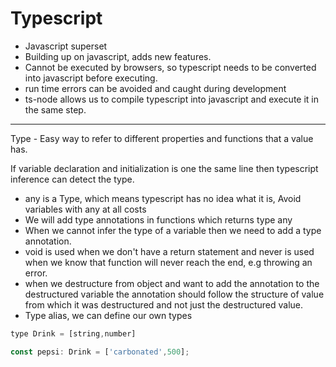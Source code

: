 # Typescript

- Javascript superset
- Building up on javascript, adds new features.
- Cannot be executed by browsers, so typescript needs to be converted into javascript before executing.
- run time errors can be avoided and caught during development
- ts-node allows us to compile typescript into javascript and execute it in the same step.
---
Type - Easy way to refer to different properties and functions that a value has.

If variable declaration and initialization is one the same line then typescript inference can detect the type.

- any is a Type, which means typescript has no idea what it is, Avoid variables with any at all costs
- We will add type annotations in functions which returns type any
- When we cannot infer the type of a variable then we need to add a type annotation.
- void is used when we don't have a return statement and never is used when we know that function will never reach the end, e.g throwing an error.
- when we destructure from object and want to add the annotation to the destructured variable the annotation should follow the structure of value from which it was destructured and not just the destructured value.
- Type alias, we can define our own types
```javascript
type Drink = [string,number]

const pepsi: Drink = ['carbonated',500];
```
<!--stackedit_data:
eyJoaXN0b3J5IjpbLTc1MzUxNzE5MCwyODY3OTAwNzMsMjA1Nj
YyMzM1NywtMTkzODg0MTA4MywxNjMyMzI5NjI3LDE0MzIzOTI5
NTksLTExNDYyMzkxMTQsLTE1Njc1MTA2NjAsLTIwODMwODAyMD
AsMTQ2NzYwMDA0Niw1NjY1MTg1MDIsMTEyODg1NDI0Nl19
-->
